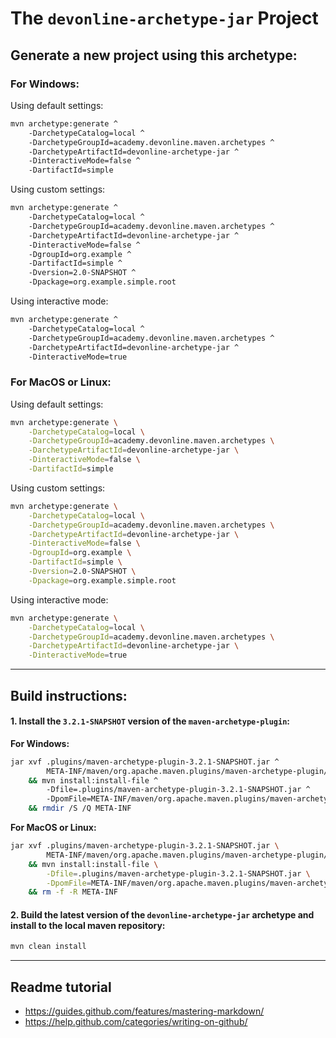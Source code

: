 # The `devonline-archetype-jar` Project

## Generate a new project using this archetype:

### For Windows:

Using default settings:

```bash
mvn archetype:generate ^
    -DarchetypeCatalog=local ^
    -DarchetypeGroupId=academy.devonline.maven.archetypes ^
    -DarchetypeArtifactId=devonline-archetype-jar ^
    -DinteractiveMode=false ^
    -DartifactId=simple
```

Using custom settings:

```bash
mvn archetype:generate ^
    -DarchetypeCatalog=local ^
    -DarchetypeGroupId=academy.devonline.maven.archetypes ^
    -DarchetypeArtifactId=devonline-archetype-jar ^
    -DinteractiveMode=false ^
    -DgroupId=org.example ^
    -DartifactId=simple ^
    -Dversion=2.0-SNAPSHOT ^
    -Dpackage=org.example.simple.root
```

Using interactive mode:

```bash
mvn archetype:generate ^
    -DarchetypeCatalog=local ^
    -DarchetypeGroupId=academy.devonline.maven.archetypes ^
    -DarchetypeArtifactId=devonline-archetype-jar ^
    -DinteractiveMode=true
```

### For MacOS or Linux:

Using default settings:

```bash
mvn archetype:generate \
    -DarchetypeCatalog=local \
    -DarchetypeGroupId=academy.devonline.maven.archetypes \
    -DarchetypeArtifactId=devonline-archetype-jar \
    -DinteractiveMode=false \
    -DartifactId=simple
```

Using custom settings:

```bash
mvn archetype:generate \
    -DarchetypeCatalog=local \
    -DarchetypeGroupId=academy.devonline.maven.archetypes \
    -DarchetypeArtifactId=devonline-archetype-jar \
    -DinteractiveMode=false \
    -DgroupId=org.example \
    -DartifactId=simple \
    -Dversion=2.0-SNAPSHOT \
    -Dpackage=org.example.simple.root
```

Using interactive mode:

```bash
mvn archetype:generate \
    -DarchetypeCatalog=local \
    -DarchetypeGroupId=academy.devonline.maven.archetypes \
    -DarchetypeArtifactId=devonline-archetype-jar \
    -DinteractiveMode=true
```

-----------------------------------------------------------------------------------

## Build instructions:

#### 1. Install the `3.2.1-SNAPSHOT` version of the `maven-archetype-plugin`:

**For Windows:**

```bash
jar xvf .plugins/maven-archetype-plugin-3.2.1-SNAPSHOT.jar ^
        META-INF/maven/org.apache.maven.plugins/maven-archetype-plugin/pom.xml ^
    && mvn install:install-file ^
        -Dfile=.plugins/maven-archetype-plugin-3.2.1-SNAPSHOT.jar ^
        -DpomFile=META-INF/maven/org.apache.maven.plugins/maven-archetype-plugin/pom.xml ^
    && rmdir /S /Q META-INF
```

**For MacOS or Linux:**

```bash
jar xvf .plugins/maven-archetype-plugin-3.2.1-SNAPSHOT.jar \
        META-INF/maven/org.apache.maven.plugins/maven-archetype-plugin/pom.xml \
    && mvn install:install-file \
        -Dfile=.plugins/maven-archetype-plugin-3.2.1-SNAPSHOT.jar \
        -DpomFile=META-INF/maven/org.apache.maven.plugins/maven-archetype-plugin/pom.xml \
    && rm -f -R META-INF
```

#### 2. Build the latest version of the `devonline-archetype-jar` archetype and install to the local maven repository:

```bash
mvn clean install
```

-----------------------------------------------------------------------------------


## Readme tutorial

- https://guides.github.com/features/mastering-markdown/
- https://help.github.com/categories/writing-on-github/
